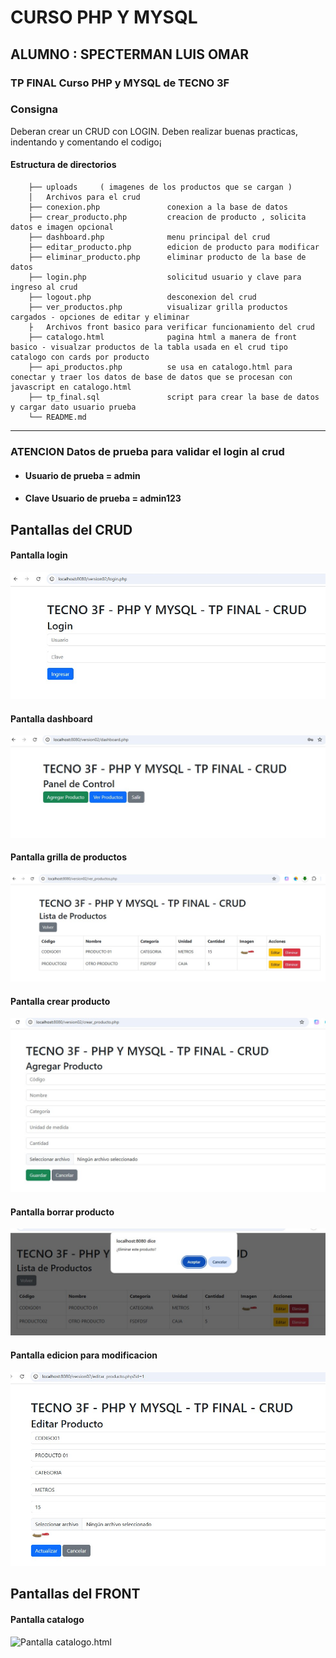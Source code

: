#  CURSO PHP Y MYSQL
## ALUMNO : SPECTERMAN LUIS OMAR

### TP FINAL Curso PHP y MYSQL de TECNO 3F 

### Consigna
Deberan crear un CRUD con LOGIN.
Deben realizar buenas practicas, indentando y comentando el
codigo¡

#### Estructura de directorios
``` tree
    ├── uploads     ( imagenes de los productos que se cargan )
    │   Archivos para el crud   
    ├── conexion.php               conexion a la base de datos
    ├── crear_producto.php         creacion de producto , solicita datos e imagen opcional
    ├── dashboard.php              menu principal del crud
    ├── editar_producto.php        edicion de producto para modificar 
    ├── eliminar_producto.php      eliminar producto de la base de datos 
    ├── login.php                  solicitud usuario y clave para ingreso al crud
    ├── logout.php                 desconexion del crud
    ├── ver_productos.php          visualizar grilla productos cargados - opciones de editar y eliminar  
    ├   Archivos front basico para verificar funcionamiento del crud
    ├── catalogo.html              pagina html a manera de front basico - visualzar productos de la tabla usada en el crud tipo catalogo con cards por producto
    ├── api_productos.php          se usa en catalogo.html para conectar y traer los datos de base de datos que se procesan con javascript en catalogo.html
    ├── tp_final.sql               script para crear la base de datos y cargar dato usuario prueba
    └── README.md
```

---
### ATENCION Datos de prueba para validar el login al crud
  - #### Usuario de prueba        = admin
  - #### Clave Usuario de prueba  = admin123

## Pantallas del CRUD
#### Pantalla login
![Pantalla de login](imagenes/login.jpg)

#### Pantalla dashboard
![Pantalla Dashboard](imagenes/dashboard.jpg)

#### Pantalla grilla de productos
![Pantalla ver_productos](imagenes/ver_productos.jpg)

#### Pantalla crear producto
![Pantalla crear_producto](imagenes/crear_producto.jpg)

#### Pantalla borrar producto
![Pantalla borrar_producto](imagenes/elimninar_producto.jpg)

#### Pantalla edicion para modificacion
![Pantalla editar_producto](imagenes/editar_producto.jpg)


## Pantallas del FRONT 
#### Pantalla catalogo
![Pantalla catalogo.html](imagenes/catalogo.jpg)



